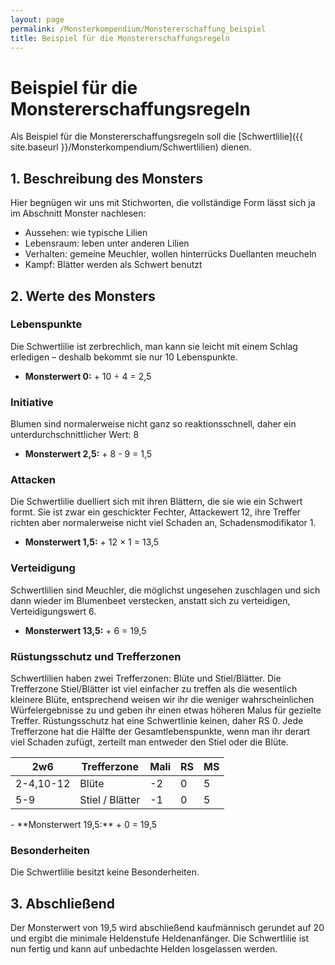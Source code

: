```yaml
---
layout: page
permalink: /Monsterkompendium/Monstererschaffung_beispiel
title: Beispiel für die Monstererschaffungsregeln
---
```


# Beispiel für die Monstererschaffungsregeln

Als Beispiel für die Monstererschaffungsregeln soll die [Schwertlilie]({{ site.baseurl }}/Monsterkompendium/Schwertlilien) dienen.

## 1. Beschreibung des Monsters

Hier begnügen wir uns mit Stichworten, die vollständige Form lässt sich ja im Abschnitt Monster nachlesen:

- Aussehen: wie typische Lilien
- Lebensraum: leben unter anderen Lilien
- Verhalten: gemeine Meuchler, wollen hinterrücks Duellanten meucheln
- Kampf: Blätter werden als Schwert benutzt

## 2. Werte des Monsters

### Lebenspunkte

Die Schwertlilie ist zerbrechlich, man kann sie leicht mit einem Schlag erledigen &ndash; deshalb bekommt sie nur 10 Lebenspunkte.

- **Monsterwert 0:** + 10 &divide; 4 = 2,5

### Initiative

Blumen sind normalerweise nicht ganz so reaktionsschnell, daher ein unterdurchschnittlicher Wert: 8

- **Monsterwert 2,5:** + 8 - 9 = 1,5

### Attacken

Die Schwertlilie duelliert sich mit ihren Blättern, die sie wie ein Schwert formt. Sie ist zwar ein geschickter Fechter, Attackewert 12, ihre Treffer richten aber normalerweise nicht viel Schaden an, Schadensmodifikator 1.

- **Monsterwert 1,5:** + 12 &times; 1 = 13,5

### Verteidigung

Schwertlilien sind Meuchler, die möglichst ungesehen zuschlagen und sich dann wieder im Blumenbeet verstecken, anstatt sich zu verteidigen, Verteidigungswert 6.

- **Monsterwert 13,5:** + 6 = 19,5

### Rüstungsschutz und Trefferzonen

Schwertlilien haben zwei Trefferzonen: Blüte und Stiel/Blätter. Die Trefferzone Stiel/Blätter ist viel einfacher zu treffen als die wesentlich kleinere Blüte, entsprechend weisen wir ihr die weniger wahrscheinlichen Würfelergebnisse zu und geben ihr einen etwas höheren Malus für gezielte Treffer. Rüstungsschutz hat eine Schwertlinie keinen, daher RS 0. Jede Trefferzone hat die Hälfte der Gesamtlebenspunkte, wenn man ihr derart viel Schaden zufügt, zerteilt man entweder den Stiel oder die Blüte.

<table>
<thead>
<tr><th>2w6</th><th>Trefferzone</th><th>Mali</th><th>RS</th><th>MS</th></tr>
</thead>
<tbody>
<tr><td>2-4,10-12</td><td>Blüte</td><td>-2</td><td>0</td><td>5</td></tr>
<tr><td>5-9</td><td>Stiel / Blätter</td><td>-1</td><td>0</td><td>5</td></tr>
</tbody>
</table>
- **Monsterwert 19,5:** + 0 = 19,5

### Besonderheiten

Die Schwertlilie besitzt keine Besonderheiten.

## 3. Abschließend

Der Monsterwert von 19,5 wird abschließend kaufmännisch gerundet auf 20 und ergibt die minimale Heldenstufe Heldenanfänger. Die Schwertlilie ist nun fertig und kann auf unbedachte Helden losgelassen werden.

